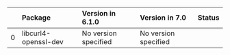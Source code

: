 <!-- markdown-link-check-disable -->

|    | Package              | Version in 6.1.0     | Version in 7.0       | Status   |
|---:|:---------------------|:---------------------|:---------------------|:---------|
|  0 | libcurl4-openssl-dev | No version specified | No version specified |          |